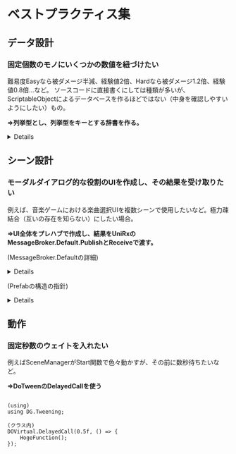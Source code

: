 # ベストプラクティス集

## データ設計

### 固定個数のモノにいくつかの数値を紐づけたい

難易度Easyなら被ダメージ半減、経験値2倍、Hardなら被ダメージ1.2倍、経験値0.8倍…など。
ソースコードに直接書くにしては種類が多いが、ScriptableObjectによるデータベースを作るほどではない（中身を確認しやすいようにしたい）もの。

__⇒列挙型とし、列挙型をキーとする辞書を作る。__

<details>

例えば、音楽の再生速度をいくつかから選択させる時

(enumを定義する側)

```

namespace DrumTrainGame
{
	/// <summary>
	/// 楽曲の再生速度の列挙体。
	/// </summary>
	public enum SpeedRate
	{
		Undefined,
		VerySlow,
		Slow,
		Medium,
		Fast,
		VeryFast,
	}

	public static class SpeedRateSettings
	{
		public static readonly Dictionary<SpeedRate, string> speedAlias = new Dictionary<SpeedRate, (float, string)>
		{
			{ SpeedRate.Undefined,	"ND" },
			{ SpeedRate.VerySlow,	"75%" },
			{ SpeedRate.Slow,		"90%" },
			{ SpeedRate.Medium,		"100%" },
			{ SpeedRate.Fast,       "110%" },
			{ SpeedRate.VeryFast,   "125%" },
		};

		// 1段階遅い速度を取得
		public static SpeedRate GetSlowerSpeed(SpeedRate current)
		{
			if (current == SpeedRate.Undefined || current == SpeedRate.VerySlow)
				return current;

			return current - 1;
		}

		// 1段階速い速度を取得
		public static SpeedRate GetFasterSpeed(SpeedRate current)
		{
			if (current == SpeedRate.Undefined || current == SpeedRate.VeryFast)
				return current;

			return current + 1;
		}
	}
}

```

(利用する側)

```

text = SpeedRateSettings.speedAlias[spdRate]; // 再生速度を表す文字列を取得

```

辞書を複数用意すれば、後から紐づける情報を増やすこともできる。

</details>

## シーン設計

### モーダルダイアログ的な役割のUIを作成し、その結果を受け取りたい

例えば、音楽ゲームにおける楽曲選択UIを複数シーンで使用したいなど。極力疎結合（互いの存在を知らない）にしたい場合。

__⇒UI全体をプレハブで作成し、結果をUniRxのMessageBroker.Default.PublishとReceiveで渡す。__

(MessageBroker.Defaultの詳細)

<details>

通常の購読関係（IObservableのSubscribeとSubjectのOnNext）によるメッセージ伝達と異なり、MessageBroker.DefaultのPublishは、それをReceiveしている全てのコンポーネントにメッセージを渡すことができる。

内部的にはMessageBroker.Defaultはシングルトンのインスタンスである。

MessageBroker.Default.Publish(x)で、xの型を自動で判定し、その型をMessageBroker.Default.Receiveで受け取っているコンポーネント全てにメッセージを渡す。

型が同じ場合、関連させるつもりのないコンポーネントにもメッセージが渡ってしまう一面もあるが、型をモーダルダイアログ固有のenumなどにすれば良い。ScriptableObjectも渡せるため、楽曲を選択して楽曲のScriptableObjectを渡すといったこともできる。

受け取り側の実装方法は下記の通り。

```

// MusicMaster が publish されたら再生
MessageBroker.Default.Receive<MusicMaster>()
    .Subscribe(OnMusicSelected)
    .AddTo(this);

// 呼ばれる関数
public void OnMusicSelected(MusicMaster master)
{
    ...
}

```

AddTo(this)は、GameObjectが破棄された時に登録解除される仕組み。
Subscribeされるのが1回だけであればこれで良い。

購読・破棄を繰り返す場合は、Subscribe()の戻り値のIDisposableをメンバなどで保持しておき、IDisposable.Dispose()で破棄する。

</details>

(Prefabの構造の指針)

<details>

ルートにCanvasと、モーダルダイアログのControllerをアタッチすると良い。部品には制御を行うスクリプトはアタッチせず（せいぜい自身の見た目を装飾するコンポーネントのみ）、ルートのControllerから全てのUIパーツを制御する。

</details>

## 動作

### 固定秒数のウェイトを入れたい

例えばSceneManagerがStart関数で色々動かすが、その前に数秒待ちたいなど。

__⇒DoTweenのDelayedCallを使う__

```

(using)
using DG.Tweening;

(クラス内)
DOVirtual.DelayedCall(0.5f, () => {
    HogeFunction();
});

```


